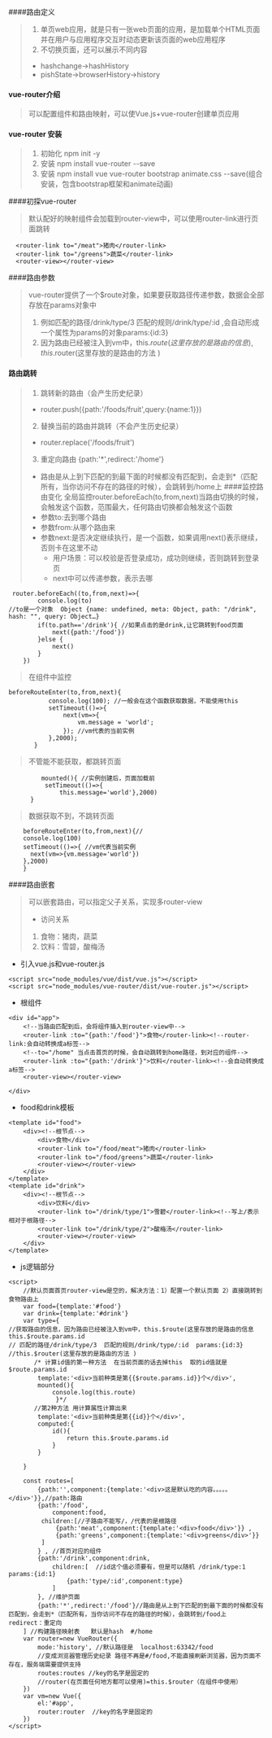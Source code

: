 ####路由定义
> 1. 单页web应用，就是只有一张web页面的应用，是加载单个HTML页面并在用户与应用程序交互时动态更新该页面的web应用程序
> 2. 不切换页面，还可以展示不同内容
>  - hashchange->hashHistory
>  - pishState->browserHistory->history
#### vue-router介绍
>可以配置组件和路由映射，可以使Vue.js+vue-router创建单页应用

#### vue-router 安装
>1. 初始化 npm init -y
>2. 安装 npm install vue-router --save
>3. 安装 npm install vue vue-router bootstrap animate.css --save(组合安装，包含bootstrap框架和animate动画)

####初探vue-router
>默认配好的映射组件会加载到router-view中，可以使用router-link进行页面跳转
```
  <router-link to="/meat">猪肉</router-link>
  <router-link to="/greens">蔬菜</router-link>
  <router-view></router-view>
```

####路由参数
> vue-router提供了一个$route对象，如果要获取路径传递参数，数据会全部存放在params对象中
> 1. 例如匹配的路径/drink/type/3  匹配的规则/drink/type/:id  ,会自动形成一个属性为params的对象params:{id:3}
> 2. 因为路由已经被注入到vm中，this.$route(这里存放的是路由的信息),this.$router(这里存放的是路由的方法 )

#### 路由跳转
>  1. 跳转新的路由（会产生历史纪录）    
>    - router.push({path:'/foods/fruit',query:{name:1}})
>  2. 替换当前的路由并跳转（不会产生历史纪录）
>    - router.replace('/foods/fruit')
>  3. 重定向路由 {path:'*',redirect:'/home'}
>    - 路由是从上到下匹配的到最下面的时候都没有匹配到，会走到*（匹配所有，当你访问不存在的路径的时候），会跳转到/home上 
####监控路由变化
>   全局监控router.beforeEach(to,from,next)当路由切换的时候，会触发这个函数，范围最大，任何路由切换都会触发这个函数
>    - 参数to:去到哪个路由
>    - 参数from:从哪个路由来
>    - 参数next:是否决定继续执行，是一个函数，如果调用next()表示继续，否则卡在这里不动
>      - 用户场景：可以校验是否登录成功，成功则继续，否则跳转到登录页
>      - next中可以传递参数，表示去哪
```
 router.beforeEach((to,from,next)=>{
        console.log(to)
//to是一个对象  Object {name: undefined, meta: Object, path: "/drink", hash: "", query: Object…}
        if(to.path=='/drink'){ //如果点击的是drink,让它跳转到food页面
            next({path:'/food'})
        }else {
            next()
        }
    })
```      
> 在组件中监控
```
beforeRouteEnter(to,from,next){
           console.log(100); //一般会在这个函数获取数据，不能使用this
           setTimeout(()=>{
               next(vm=>{
                   vm.message = 'world';
               }); //vm代表的当前实例
           },2000);
       }
```
> 不管能不能获取，都跳转页面
```
         mounted(){ //实例创建后，页面加载前
          setTimeout(()=>{
              this.message='world'},2000)
      }
```  

> 数据获取不到，不跳转页面     
     
```    
    beforeRouteEnter(to,from,next){//
    console.log(100)
    setTimeout(()=>{ //vm代表当前实例
      next(vm=>{vm.message='world'})
    },2000)
    }
```

####路由嵌套
>可以嵌套路由，可以指定父子关系，实现多router-view
>- 访问关系
>  1. 食物：猪肉，蔬菜 
>  2. 饮料：雪碧，酸梅汤

- 引入vue.js和vue-router.js
```
<script src="node_modules/vue/dist/vue.js"></script>
<script src="node_modules/vue-router/dist/vue-router.js"></script>
```
- 根组件
```
<div id="app">
    <!--当路由匹配到后，会将组件插入到router-view中-->
    <router-link :to="{path:'/food'}">食物</router-link><!--router-link:会自动转换成a标签-->
    <!--to="/home" 当点击首页的时候，会自动跳转到home路径，到对应的组件-->
    <router-link :to="{path:'/drink'}">饮料</router-link><!--会自动转换成a标签-->
    <router-view></router-view>

</div>
```
- food和drink模板
```
<template id="food">
    <div><!--根节点-->
        <div>食物</div>
        <router-link to="/food/meat">猪肉</router-link>
        <router-link to="/food/greens">蔬菜</router-link>
        <router-view></router-view>
    </div>
</template>
<template id="drink">
    <div><!--根节点-->
        <div>饮料</div>
        <router-link to="/drink/type/1">雪碧</router-link><!--写上/表示相对于根路径-->
        <router-link to="/drink/type/2">酸梅汤</router-link>
        <router-view></router-view>
    </div>
</template>
```
- js逻辑部分

```
<script>
    //默认页面首页router-view是空的，解决方法：1）配置一个默认页面 2）直接跳转到食物路由上
    var food={template:'#food'}
    var drink={template:'#drink'}
    var type={
//获取路由的信息，因为路由已经被注入到vm中，this.$route(这里存放的是路由的信息   this.$route.params.id
// 匹配的路径/drink/type/3  匹配的规则/drink/type/:id  params:{id:3}
//this.$router(这里存放的是路由的方法 )
       /* 计算id值的第一种方法  在当前页面的话去掉this  取的id值就是$route.params.id
        template:'<div>当前种类是第{{$route.params.id}}个</div>',
        mounted(){
            console.log(this.route)
             }*/
       //第2种方法 用计算属性计算出来
        template:'<div>当前种类是第{{id}}个</div>',
        computed:{
            id(){
                return this.$route.params.id
            }
        }

    }

    const routes=[
        {path:'',component:{template:'<div>这是默认吃的内容。。。。。</div>'}},//path:路由
        {path:'/food',
            component:food,
         children:[//子路由不能写/，/代表的是根路径
             {path:'meat',component:{template:'<div>food</div>'}} ,
             {path:'greens',component:{template:'<div>greens</div>'}}
         ]
        } , //首页对应的组件
        {path:'/drink',component:drink,
            children:[  //id这个值必须要有，但是可以随机 /drink/type:1   params:{id:1}
                {path:'type/:id',component:type}
            ]
        }, //维护页面
        {path:'*',redirect:'/food'}//路由是从上到下匹配的到最下面的时候都没有匹配到，会走到*（匹配所有，当你访问不存在的路径的时候），会跳转到/food上      redirect：重定向
    ] //构建路径映射表   默认是hash  #/home
    var router=new VueRouter({
        mode:'history', //默认路径是  localhost:63342/food
        //变成浏览器管理历史纪录 路径不再是#/food,不能直接刷新浏览器，因为页面不存在，服务端需要提供支持
        routes:routes //key的名字是固定的
        //router(在页面任何地方都可以使用)=this.$router（在组件中使用）
    })
    var vm=new Vue({
        el:'#app',
        router:router  //key的名字是固定的
    })
</script>
```
